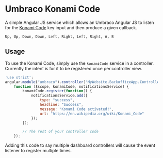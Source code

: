 # Umbraco Konami Code
A simple Angular JS service which allows an Umbraco Angular JS to listen for the [Konami Code](https://en.wikipedia.org/wiki/Konami_Code) key input and then produce a given callback.

```
Up, Up, Down, Down, Left, Right, Left, Right, A, B
```

## Usage
To use the Konami Code, simply use the `konamiCode` service in a controller. Currently the intent is for it to be registered once per controller view.

```js
'use strict';
angular.module("umbraco").controller("MyWebsite.BackofficeApp.Controller",
    function ($scope, konamiCode, notificationsService) {
        konamiCode.register(function() {
            notificationsService.add({
                type: "success",
                headline: "Success",
                message: "Konami Code activated!",
                url: "https://en.wikipedia.org/wiki/Konami_Code"
            });
        });

        // The rest of your controller code
    });
```

Adding this code to say multiple dashboard controllers will cause the event listener to register multiple times.